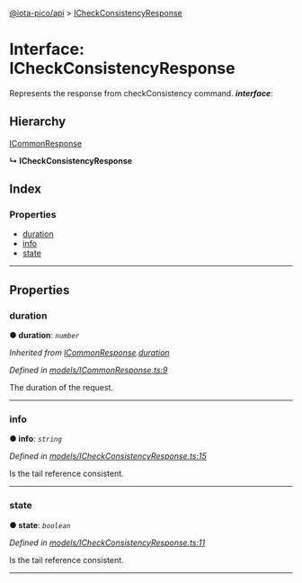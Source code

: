 [@iota-pico/api](../README.md) > [ICheckConsistencyResponse](../interfaces/icheckconsistencyresponse.md)

# Interface: ICheckConsistencyResponse

Represents the response from checkConsistency command.
*__interface__*: 

## Hierarchy

 [ICommonResponse](icommonresponse.md)

**↳ ICheckConsistencyResponse**

## Index

### Properties

* [duration](icheckconsistencyresponse.md#duration)
* [info](icheckconsistencyresponse.md#info)
* [state](icheckconsistencyresponse.md#state)

---

## Properties

<a id="duration"></a>

###  duration

**● duration**: *`number`*

*Inherited from [ICommonResponse](icommonresponse.md).[duration](icommonresponse.md#duration)*

*Defined in [models/ICommonResponse.ts:9](https://github.com/iota-pico/api/blob/f238b42/src/models/ICommonResponse.ts#L9)*

The duration of the request.

___
<a id="info"></a>

###  info

**● info**: *`string`*

*Defined in [models/ICheckConsistencyResponse.ts:15](https://github.com/iota-pico/api/blob/f238b42/src/models/ICheckConsistencyResponse.ts#L15)*

Is the tail reference consistent.

___
<a id="state"></a>

###  state

**● state**: *`boolean`*

*Defined in [models/ICheckConsistencyResponse.ts:11](https://github.com/iota-pico/api/blob/f238b42/src/models/ICheckConsistencyResponse.ts#L11)*

Is the tail reference consistent.

___


